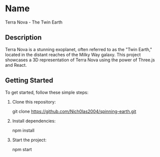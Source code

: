 # Name

Terra Nova - The Twin Earth

## Description

Terra Nova is a stunning exoplanet, often referred to as the "Twin Earth," located in the distant reaches of the Milky Way galaxy. This project showcases a 3D representation of Terra Nova using the power of Three.js and React.

## Getting Started

To get started, follow these simple steps:

1. Clone this repository:

   git clone https://github.com/Nich0las2004/spinning-earth.git

2. Install dependencies:

   npm install

3. Start the project:

   npm start
